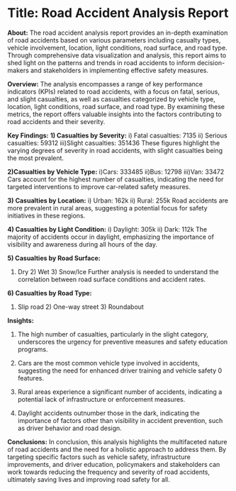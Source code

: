 # Title: Road Accident Analysis Report

**About:**
The road accident analysis report provides an in-depth examination of road accidents based on various parameters including casualty types, vehicle involvement, location, light conditions, road surface, and road type. Through comprehensive data visualization and analysis, this report aims to shed light on the patterns and trends in road accidents to inform decision-makers and stakeholders in implementing effective safety measures.


**Overview:**
The analysis encompasses a range of key performance indicators (KPIs) related to road accidents, with a focus on fatal, serious, and slight casualties, as well as casualties categorized by vehicle type, location, light conditions, road surface, and road type. By examining these metrics, the report offers valuable insights into the factors contributing to road accidents and their severity.


**Key Findings:**
**1) Casualties by Severity:**
i) Fatal casualties: 7135
ii) Serious casualties: 59312
iii)Slight casualties: 351436
These figures highlight the varying degrees of severity in road accidents, with slight casualties being the most prevalent.

**2)Casualties by Vehicle Type:**
i)Cars: 333485
ii)Bus: 12798
iii)Van: 33472
Cars account for the highest number of casualties, indicating the need for targeted interventions to improve car-related safety measures.

**3) Casualties by Location:**
i) Urban: 162k
ii) Rural: 255k
Road accidents are more prevalent in rural areas, suggesting a potential focus for safety initiatives in these regions.

**4) Casualties by Light Condition:**
i) Daylight: 305k
ii) Dark: 112k
The majority of accidents occur in daylight, emphasizing the importance of visibility and awareness during all hours of the day.

**5) Casualties by Road Surface:**
1) Dry 2) Wet 3) Snow/Ice
Further analysis is needed to understand the correlation between road surface conditions and accident rates.

**6) Casualties by Road Type:**
1) Slip road 2) One-way street 3) Roundabout


**Insights:**
1) The high number of casualties, particularly in the slight category, underscores the urgency for preventive measures and safety education programs.
2) Cars are the most common vehicle type involved in accidents, suggesting the need for enhanced driver training and vehicle safety 0 features.
3) Rural areas experience a significant number of accidents, indicating a potential lack of infrastructure or enforcement measures.

4) Daylight accidents outnumber those in the dark, indicating the importance of factors other than visibility in accident prevention, such as driver behavior and road design.

   
**Conclusions:**
In conclusion, this analysis highlights the multifaceted nature of road accidents and the need for a holistic approach to address them. By targeting specific factors such as vehicle safety, infrastructure improvements, and driver education, policymakers and stakeholders can work towards reducing the frequency and severity of road accidents, ultimately saving lives and improving road safety for all.
